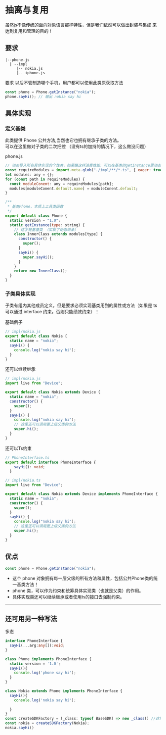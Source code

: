 # 抽离与复用

虽然js不像传统的面向对象语言那样特性，但是我们依然可以做出封装与集成 来达到复用和管理的目的！

## 要求
```
|--phone.js
  | --impl
     |-- nokia.js
     |-- iphone.js
```

要求 以后不管制造哪个手机，用户都可以使用此类原获取方法

```js
const phone = Phone.getInstance("nokia");
phone.sayHi(); // 输出 nokia say hi
```

## 具体实现

### 定义基类

此类提供 Phone 公共方法,当然也它也拥有继承子类的方法。  
可以在这里做对子类的二次把控  （没有ts的加持的情况下，这么做没问题）

phone.js

```js
// 动态导入所有具体实现的个性类，如果嫌这样浪费性能，可以在基类的getInstance里动态导入单个类
const requireModules = import.meta.glob("./impl/**/*.ts", { eager: true });
let modules: any = {};
for (const path in requireModules) {
  const moduleConent: any = requireModules[path];
  modules[moduleConent.default.name] = moduleConent.default;
}

/**
 * 基类Phone，本质上工具类函数
 */
export default class Phone {
  static version = "1.0";
  static getInstance(type: string) {
    // 这才是基基类 （实现了动态继承）
    class InnerClass extends modules[type] {
      constructor() {
        super();
      }
      sayHi() {
        super.sayHi();
      }
    }
    return new InnerClass();
  }
}
```

### 子类具体实现
子类有组内其他成员定义，但是要求必须实现基类用到的属性或方法（如果是 ts 可以通过 interface 约束，否则只能绩效约束）！

基础例子

```js
// impl/nokia.js
export default class Nokia {
  static name = "nokia";
  sayHi() {
    console.log("nokia say hi");
  }
}
```

还可以继续继承

```js
// impl/nokia.js
import live from "Device";

export default class Nokia extends Device {
  static name = "nokia";
  constructor() {
    super();
  }
  sayHi() {
    console.log("nokia say hi");
    // 这里还可以调用更上级父类的方法
    super.hi();
  }
}
```


还可以Ts约束

```ts
// PhoneInterface.ts
export default interface PhoneInterface {
    sayHi(): void;
  }
```

```ts
// impl/nokia.ts
import live from "Device";

export default class Nokia extends Device implements PhoneInterface {
  static name = "nokia";
  constructor() {
    super();
  }
  sayHi() {
    console.log("nokia say hi");
    // 这里还可以调用更上级父类的方法
    super.hi();
  }
}
```

## 优点
```js
const phone = Phone.getInstance("nokia");
```

* 这个 phone 对象拥有每一层父级的所有方法和属性，包括公共Phone类的统一基类方法！ 
* phone 类，可以作为约束和统筹具体实现类（也就是父类）的作用。
* 具体实现类还可以继续继承或者使用ts的接口去强制约束。



---

## 还可用另一种写法

多态
```ts
interface PhoneInterface {
  sayHi(...arg:any[]):void;
}

class Phone implements PhoneInterface {
  static version = '1.0';
  sayHi(){
    console.log('phone say hi');
  }
}

class Nokia extends Phone implements PhoneInterface {
  sayHi(){
    console.log('nokia say hi');
    
  }
}
const createSDKFactory = (_class: typeof BaseSDK) => new _class() //这里体现的就是多态
const nokia = createSDKFactory(Nokia);
nokia.sayHi()
```